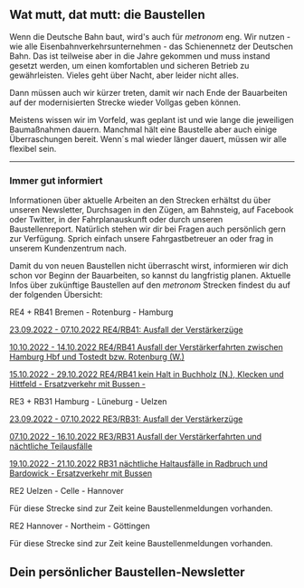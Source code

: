 Wat mutt, dat mutt: die Baustellen
----------

Wenn die Deutsche Bahn baut, wird's auch für *metronom* eng.
Wir nutzen - wie alle Eisenbahnverkehrsunternehmen - das Schienennetz der Deutschen Bahn. Das ist teilweise aber in die Jahre gekommen und muss instand gesetzt werden, um einen komfortablen und sicheren Betrieb zu gewährleisten. Vieles geht über Nacht, aber leider nicht alles.

Dann müssen auch wir kürzer treten, damit wir nach Ende der Bauarbeiten auf der modernisierten Strecke wieder Vollgas geben können.

Meistens wissen wir im Vorfeld, was geplant ist und wie lange die jeweiligen Baumaßnahmen dauern. Manchmal hält eine Baustelle aber auch einige Überraschungen bereit. Wenn´s mal wieder länger dauert, müssen wir alle flexibel sein.

---

### Immer gut informiert ###

Informationen über aktuelle Arbeiten an den Strecken erhältst du über unseren Newsletter, Durchsagen in den Zügen, am Bahnsteig, auf Facebook oder Twitter, in der Fahrplanauskunft oder durch unseren Baustellenreport. Natürlich stehen wir dir bei Fragen auch persönlich gern zur Verfügung. Sprich einfach unsere Fahrgastbetreuer an oder frag in unserem Kundenzentrum nach.

Damit du von neuen Baustellen nicht überrascht wirst, informieren wir dich schon vor Beginn der Bauarbeiten, so kannst du langfristig planen. Aktuelle Infos über zukünftige Baustellen auf den *metronom* Strecken findest du auf der folgenden Übersicht:

RE4 + RB41 Bremen - Rotenburg - Hamburg

[23.09.2022 - 07.10.2022 RE4/RB41: Ausfall der Verstärkerzüge](https://www.der-metronom.de/baustellen/re4-rb41-ausfall-der-verstaerkerzuege/)

[10.10.2022 - 14.10.2022 RE4/RB41 Ausfall der Verstärkerfahrten zwischen Hamburg Hbf und Tostedt bzw. Rotenburg (W.)](https://www.der-metronom.de/baustellen/re4-rb41-ausfall-der-verstaerkerfahrten-zwischen-hamburg-hbf-und-tostedt-bzw-rotenburg-w/)

[15.10.2022 - 29.10.2022 RE4/RB41 kein Halt in Buchholz (N.), Klecken und Hittfeld - Ersatzverkehr mit Bussen -](https://www.der-metronom.de/baustellen/re4-rb41-kein-halt-in-buchholz-n-klecken-und-hittfeld-ersatzverkehr-mit-bussen/)

RE3 + RB31 Hamburg - Lüneburg - Uelzen

[23.09.2022 - 07.10.2022 RE3/RB31: Ausfall der Verstärkerzüge](https://www.der-metronom.de/baustellen/re3-rb31-ausfall-der-verstaerkerzuege-2/)

[07.10.2022 - 16.10.2022 RE3/RB31 Ausfall der Verstärkerfahrten und nächtliche Teilausfälle](https://www.der-metronom.de/baustellen/re3-rb31-ausfall-der-verstaerkerfahrten-und-naechtliche-teilausfaelle/)

[19.10.2022 - 21.10.2022 RB31 nächtliche Haltausfälle in Radbruch und Bardowick - Ersatzverkehr mit Bussen](https://www.der-metronom.de/baustellen/rb31-naechtliche-haltausfaelle-in-radbruch-und-bardowick-ersatzverkehr-mit-bussen/)

RE2 Uelzen - Celle - Hannover

Für diese Strecke sind zur Zeit keine Baustellenmeldungen vorhanden.

RE2 Hannover - Northeim - Göttingen

Für diese Strecke sind zur Zeit keine Baustellenmeldungen vorhanden.

Dein persönlicher Baustellen-Newsletter
----------
